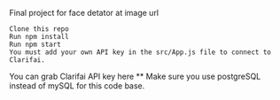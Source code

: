Final project for face detator at image url

    Clone this repo
    Run npm install
    Run npm start
    You must add your own API key in the src/App.js file to connect to Clarifai.

You can grab Clarifai API key here
** Make sure you use postgreSQL instead of mySQL for this code base.
